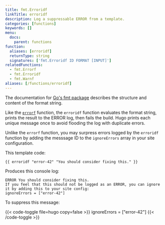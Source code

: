 ```yaml
---
title: fmt.Erroridf
linkTitle: erroridf
description: Log a suppressable ERROR from a template.
categories: [functions]
keywords: []
menu:
  docs:
    parent: functions
function:
  aliases: [erroridf]
  returnType: string
  signatures: ['fmt.Erroridf ID FORMAT [INPUT]']
relatedFunctions:
  - fmt.Errorf
  - fmt.Erroridf
  - fmt.Warnf
aliases: [/functions/erroridf]
---
```


The documentation for [Go's fmt package] describes the structure and content of the format string.

Like the  [`errorf`] function, the `erroridf` function evaluates the format string, prints the result to the ERROR log, then fails the build. Hugo prints each unique message once to avoid flooding the log with duplicate errors.

Unlike the `errorf` function, you may surpress errors logged by the `erroridf` function by adding the messsage ID to the `ignoreErrors` array in your site configuration.

This template code:

```go-html-template
{{ erroridf "error-42" "You should consider fixing this." }}
```

Produces this console log:

```text
ERROR You should consider fixing this.
If you feel that this should not be logged as an ERROR, you can ignore it by adding this to your site config:
ignoreErrors = ["error-42"]
```

To suppress this message:

{{< code-toggle file=hugo copy=false >}}
ignoreErrors = ["error-42"]
{{< /code-toggle >}}

[`errorf`]: /functions/fmt/errorf
[Go's fmt package]: https://pkg.go.dev/fmt

